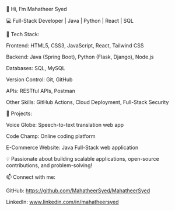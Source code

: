 👋 Hi, I’m Mahatheer Syed

💻 Full-Stack Developer | Java | Python | React | SQL

🚀 Tech Stack:

<bold>Frontend:</bold> HTML5, CSS3, JavaScript, React, Tailwind CSS

Backend: Java (Spring Boot), Python (Flask, Django), Node.js

Databases: SQL, MySQL

Version Control: Git, GitHub

APIs: RESTful APIs, Postman

Other Skills: GitHub Actions, Cloud Deployment, Full-Stack Security

🔭 Projects:

Voice Globe: Speech-to-text translation web app

Code Champ: Online coding platform

E-Commerce Website: Java Full-Stack web application

💡 Passionate about building scalable applications, open-source contributions, and problem-solving!

📫 Connect with me:

GitHub: https://github.com/MahatheerSyed/MahatheerSyed

LinkedIn: www.linkedin.com/in/mahatheersyed
